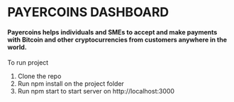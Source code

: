 # PAYERCOINS DASHBOARD

#### Payercoins helps individuals and SMEs to accept and make payments with Bitcoin and other cryptocurrencies from customers anywhere in the world.

To run project

1. Clone the repo
2. Run npm install on the project folder
3. Run npm start to start server on http://localhost:3000